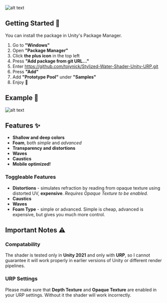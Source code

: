 ![alt text](https://github.com/tojynick/Stylized-Water-Shader/blob/main/Readme%20Resources~/Thumbnail.png)

## Getting Started 🚀
You can install the package in Unity's Package Manager.
1. Go to **"Windows"**
2. Open **"Package Manager"**
3. Click **the plus icon** in the top left
4. Press **"Add package from git URL..."**
5. Enter https://github.com/tojynick/Stylized-Water-Shader-Unity-URP.git
6. Press **"Add"**
7. Add **"Prototype Pool"** under **"Samples"**
7. Enjoy 💖

## Example 👀
![alt text](https://github.com/tojynick/Stylized-Water-Shader/blob/main/Readme%20Resources~/Water%20Example.gif)

## Features ✨
* **Shallow and deep colors**
* **Foam**, both *simple* and *advanced*
* **Transparency and distortions**
* **Waves**
* **Caustics**
* **Mobile optimized!**

### Toggleable Features
* **Distortions** - simulates refraction by reading from opaque texture using distorted UV, **expensive**. *Requires Opaque Texture to be enabled.*
* **Caustics**
* **Waves**
* **Foam Type** - simple or advanced. Simple is cheap, advanced is expensive, but gives you much more control.

## Important Notes ⚠️
### Compatability
The shader is tested only in **Unity 2021** and only with **URP**, so I cannot guarantee it will work properly in earlier versions of Unity or different render pipelines.
### URP Settings
Please make sure that **Depth Texture** and **Opaque Texture** are enabled in your URP settings. Without it the shader will work incorrectly.

